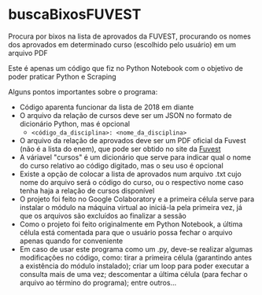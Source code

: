# buscaBixosFUVEST
Procura por bixos na lista de aprovados da FUVEST, procurando os nomes dos aprovados em determinado curso (escolhido pelo usuário) em um arquivo PDF

Este é apenas um código que fiz no Python Notebook com o objetivo de poder praticar Python e Scraping

Alguns pontos importantes sobre o programa:
- Código aparenta funcionar da lista de 2018 em diante
- O arquivo da relação de cursos deve ser um JSON no formato de dicionário Python, mas é opcional
    - ```<código_da_disciplina>: <nome_da_disciplina>```
- O arquivo da relação de aprovados deve ser um PDF oficial da Fuvest (não é a lista do enem), que pode ser obtido no site da [Fuvest](https://www.fuvest.br/)
- A váriavel "cursos" é um dicionário que serve para indicar qual o nome do curso relativo ao código digitado, mas o seu uso é opcional
- Existe a opção de colocar a lista de aprovados num arquivo .txt cujo nome do arquivo será o código do curso, ou o respectivo nome caso tenha haja a relação de cursos disponível
- O projeto foi feito no Google Colaboratory e a primeira célula serve para instalar o módulo na máquina virtual ao iniciá-la pela primeira vez, já que os arquivos são excluídos ao finalizar a sessão
- Como o projeto foi feito originalmente em Python Notebook, a última célula está comentada para que o usuário possa fechar o arquivo apenas quando for conveniente
- Em caso de usar este programa como um .py, deve-se realizar algumas modificações no código, como: tirar a primeira célula (garantindo antes a existência do módulo instalado); criar um loop para poder executar a consulta mais de uma vez; descomentar a última célula (para fechar o arquivo ao término do programa); entre outros...
